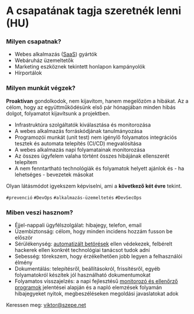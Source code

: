 # A csapatának tagja szeretnék lenni (HU)

### Milyen csapatnak?

- Webes alkalmazás ([SaaS](https://hu.wikipedia.org/wiki/Saas)) gyártók
- Webáruház üzemeltetők
- Marketing eszköznek tekintett honlapon kampányolók
- Hírportálok

### Milyen munkát végzek?

**Proaktívan** gondolkodok, nem kijavítom, hanem megelőzöm a hibákat.
Az a célom, hogy az együttműködésünk első pár hónapjában minden hibás dolgot,
folyamatot kijavítsunk a projektben.

- Infrastruktúra szolgáltatók kiválasztása és monitorozása
- A webes alkalmazás forráskódjának tanulmányozása
- Programozói munkát (unit test) nem igénylő
  folyamatos integrációs tesztek és automata telepítés (CI/CD) megvalósítása
- A webes alkalmazás napi folyamatainak monitorozása
- Az összes ügyfelem valaha történt összes hibájának ellenszerét telepítem
- A nem fenntartható technológiák és folyamatok helyett
  ajánlok és - ha lehetséges - bevezetek másokat

Olyan látásmódot igyekszem képviselni, ami a **következő két évre** tekint.

`#prevenció` `#DevOps` `#alkalmazás-üzemeltetés` `#DevSecOps`

### Miben veszi hasznom?

- Éjjel-nappali ügyfélszolgálat: hibajegy, telefon, email
- Üzembiztonság: célom, hogy minden incidens hozzám fusson be először
- Sérülékenység: [automatizált betörések](https://www.owasp.org/images/3/33/Automated-threat-handbook.pdf)
  ellen védekezek, felbérelt hackerek ellen konkrét technológiai tanácsot tudok adni
- Sebesség: törekszem, hogy érzékelhetően jobb legyen a felhasználói élmény
- Dokumentálás: telepítésről, beállításokról, frissítésről, egyéb folyamatokról
  készítek jól használható dokumentumokat
- Folyamatos visszajelzés:
  a napi fejlesztésű [monitorozó és ellenőrző programok](https://github.com/szepeviktor)
  jelentései alapján és a napló elemzések folyamán
  hibajegyeket nyitok, megbeszéléseken megoldási javaslatokat adok

Keressen meg: viktor@szepe.net
